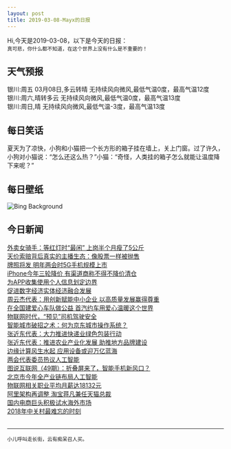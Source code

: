 ```yaml
---
layout: post
title: 2019-03-08-Mayx的日报
---
```


Hi,今天是2019-03-08，以下是今天的日报：<br><small>
真可悲，你什么都不知道，在这个世界上没有什么是不重要的！</small><!--more-->
## 天气预报
银川:周五 03月08日,多云转晴 无持续风向微风,最低气温0度，最高气温12度<br>银川:周六,晴转多云 无持续风向微风,最低气温0度，最高气温13度<br>银川:周日,晴 无持续风向微风,最低气温-3度，最高气温13度
## 每日笑话
夏天为了凉快，小狗和小猫把一个长方形的箱子挂在墙上，关上门窗。过了许久，小狗对小猫说：“怎么还这么热？”小猫：“奇怪，人类挂的箱子怎么就能让温度降下来呢？”
## 每日壁纸
![Bing Background](https://cn.bing.com/az/hprichbg/rb/BrittlebushBloom_EN-US7635502161_1920x1080.jpg "Wildflowers in bloom at Lost Dutchman State Park in Arizona (© Tim Fitzharris/Minden Pictures)")
## 今日新闻

[外卖女骑手：等红灯时“最闲” 上岗半个月瘦了5公斤](http://it.people.com.cn/n1/2019/0308/c1009-30963878.html)   
[天价索赔背后真实的主播生态：像股票一样被抛售](http://it.people.com.cn/n1/2019/0308/c1009-30963885.html)   
[牌照将发 明年两会时5G手机规模上市](http://it.people.com.cn/n1/2019/0308/c1009-30963841.html)   
[iPhone今年三轮降价 有渠道商称不得不降价清仓](http://it.people.com.cn/n1/2019/0308/c1009-30963839.html)   
[为APP收集使用个人信息划定边界](http://it.people.com.cn/n1/2019/0308/c1009-30963792.html)   
[促进数字经济实体经济融合发展](http://it.people.com.cn/n1/2019/0308/c1009-30963784.html)   
[周云杰代表：用创新赋能中小企业 以高质量发展赢得尊重](http://it.people.com.cn/n1/2019/0307/c1009-30963326.html)   
[在全国建爱心车队做公益 首汽约车用爱心温暖这个世界](http://it.people.com.cn/n1/2019/0307/c1009-30962943.html)   
[物联网时代，“预见”司机驾驶安全](http://it.people.com.cn/n1/2019/0307/c1009-30963356.html)   
[智能城市破招之术：何为京东城市操作系统？](http://it.people.com.cn/n1/2019/0307/c1009-30963056.html)   
[张近东代表：大力推进快递业绿色包装行动](http://it.people.com.cn/n1/2019/0307/c1009-30963042.html)   
[张近东代表：推进农业产业化发展 助推地方品牌建设](http://it.people.com.cn/n1/2019/0307/c1009-30962820.html)   
[边缘计算风生水起 应用设备或迎万亿蓝海](http://it.people.com.cn/n1/2019/0307/c1009-30962691.html)   
[两会代表委员热议人工智能](http://it.people.com.cn/n1/2019/0307/c1009-30962147.html)   
[图说互联网（49期）：折叠屏来了，智能手机新风口？](http://it.people.com.cn/n1/2019/0307/c1009-30962401.html)   
[北京市今年全产业链布局人工智能](http://it.people.com.cn/n1/2019/0307/c1009-30961976.html)   
[物联网相关职业平均月薪达18132元](http://it.people.com.cn/n1/2019/0307/c1009-30961959.html)   
[阿里架构再调整 淘宝蒋凡兼任天猫总裁](http://it.people.com.cn/n1/2019/0307/c1009-30961920.html)   
[国内电商巨头积极试水海外市场](http://it.people.com.cn/n1/2019/0307/c1009-30961886.html)   
[2018年中关村最难忘的时刻](http://it.people.com.cn/n1/2019/0307/c1009-30962014.html)   
<br />

***

<small>小儿呼叫走长街，云有痴呆召人买。</small>

